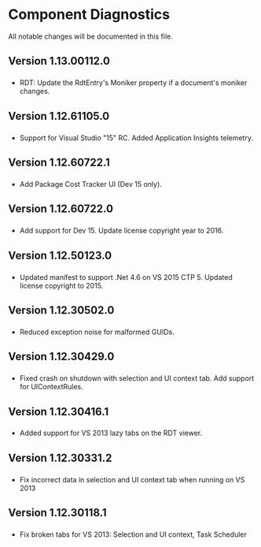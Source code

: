 # Component Diagnostics
All notable changes will be documented in this file.

## Version 1.13.00112.0
###
- RDT: Update the RdtEntry's Moniker property if a document's moniker changes.

## Version 1.12.61105.0
###
- Support for Visual Studio "15" RC. Added Application Insights telemetry.

## Version 1.12.60722.1
###
- Add Package Cost Tracker UI (Dev 15 only).

## Version 1.12.60722.0
###
- Add support for Dev 15. Update license copyright year to 2016.

## Version 1.12.50123.0
###
- Updated manifest to support .Net 4.6 on VS 2015 CTP 5. Updated license copyright to 2015.

## Version 1.12.30502.0
###
- Reduced exception noise for malformed GUIDs.

## Version 1.12.30429.0
###
- Fixed crash on shutdown with selection and UI context tab. Add support for UIContextRules.

## Version 1.12.30416.1
###
- Added support for VS 2013 lazy tabs on the RDT viewer.

## Version 1.12.30331.2
###
- Fix incorrect data in selection and UI context tab when running on VS 2013

## Version 1.12.30118.1
###
- Fix broken tabs for VS 2013: Selection and UI context, Task Scheduler
